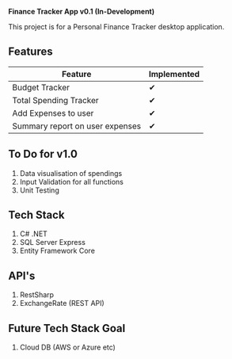 **Finance Tracker App v0.1 (In-Development)**

This project is for a Personal Finance Tracker desktop application.

## Features

| Feature                | Implemented |
|------------------------|-------------|
| Budget Tracker          | ✔         |
| Total Spending Tracker  | ✔         |
| Add Expenses to user    | ✔         |
| Summary report on user expenses | ✔         |

To Do for v1.0
--------------------------
1. Data visualisation of spendings
3. Input Validation for all functions
4. Unit Testing


Tech Stack
--------------------------
1. C# .NET
2. SQL Server Express
3. Entity Framework Core

API's
--------------------------
1. RestSharp
2. ExchangeRate (REST API)

Future Tech Stack Goal
--------------------------
1. Cloud DB (AWS or Azure etc)
